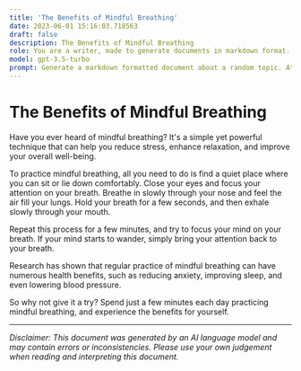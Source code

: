 ```yaml
---
title: 'The Benefits of Mindful Breathing'
date: 2023-06-01 15:16:03.718563
draft: false
description: The Benefits of Mindful Breathing
role: You are a writer, made to generate documents in markdown format. It is very important that all of the documents you generate are in valid markdown format.
model: gpt-3.5-turbo
prompt: Generate a markdown formatted document about a random topic. At the bottom, include a disclaimer explaining that the document was generated by you. The first line of the document should be the title. Make sure that the entire document is in proper markdown format, using a mix of various tags to make the document visually appealing.
---
```


# The Benefits of Mindful Breathing

Have you ever heard of mindful breathing? It's a simple yet powerful technique that can help you reduce stress, enhance relaxation, and improve your overall well-being.

To practice mindful breathing, all you need to do is find a quiet place where you can sit or lie down comfortably. Close your eyes and focus your attention on your breath. Breathe in slowly through your nose and feel the air fill your lungs. Hold your breath for a few seconds, and then exhale slowly through your mouth.

Repeat this process for a few minutes, and try to focus your mind on your breath. If your mind starts to wander, simply bring your attention back to your breath.

Research has shown that regular practice of mindful breathing can have numerous health benefits, such as reducing anxiety, improving sleep, and even lowering blood pressure.

So why not give it a try? Spend just a few minutes each day practicing mindful breathing, and experience the benefits for yourself.

---

*Disclaimer: This document was generated by an AI language model and may contain errors or inconsistencies. Please use your own judgement when reading and interpreting this document.*